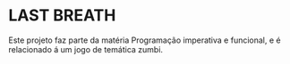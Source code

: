 # LAST BREATH
Este projeto faz parte da matéria Programação imperativa e funcional, e é relacionado á um jogo de temática zumbi.
